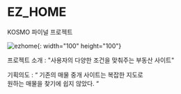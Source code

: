 # EZ_HOME
KOSMO 파이널 프로젝트

![ezhome](https://user-images.githubusercontent.com/106857917/193094201-17000132-77f5-4c95-9625-965302799024.jpg){: width="100" height="100"}

프로젝트 소개 : "사용자의 다양한 조건을 맞춰주는 부동산 사이트"

기획의도 : “ 기존의 매물 중개 사이트는
            복잡한 지도로  
            원하는 매물을 찾기에 쉽지 않았다. “
